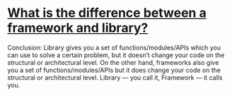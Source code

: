 # [What is the difference between a framework and library?](https://medium.com/@madhurgarg/library-vs-framework-ef1450bdfb87)
Conclusion: Library gives you a set of functions/modules/APIs which you can use to solve a certain problem, but it doesn’t change your code on the structural or architectural level. On the other hand, frameworks also give you a set of functions/modules/APIs but it does change your code on the structural or architectural level. Library — you call it, Framework — it calls you.
